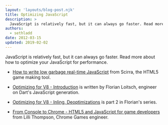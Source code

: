 ```yaml
---
layout: 'layouts/blog-post.njk'
title: Optimizing JavaScript
description: >
  JavaScript is relatively fast, but it can always go faster. Read more about how to optimize your JavaScript for performance.
authors:
  - sethladd
date: 2012-03-15 
updated: 2019-02-02
---
```


JavaScript is relatively fast, but it can always go faster. Read more about how to optimize your JavaScript for performance.

* [How to write low garbage real-time JavaScript](https://www.construct.net/en/blogs/construct-official-blog-1/how-to-write-low-garbage-real-time-javascript-761) from Scirra, the HTML5 game making tool.

* [Optimizing for V8 - Introduction](https://floitsch.blogspot.com/2012/03/optimizing-for-v8-introduction.html) is written by Florian Loitsch, engineer on Dart's JavaScript generation.

* [Optimizing for V8 - Inling, Deoptimizations](https://floitsch.blogspot.com/2012/03/optimizing-for-v8-inlining.html) is part 2 in Florian's series.

* [From Console to Chrome - HTML5 and JavaScript for game developers](https://www.youtube.com/watch?v=XAqIpGU8ZZk) from Lilli Thompson, Chrome Games engineer.
